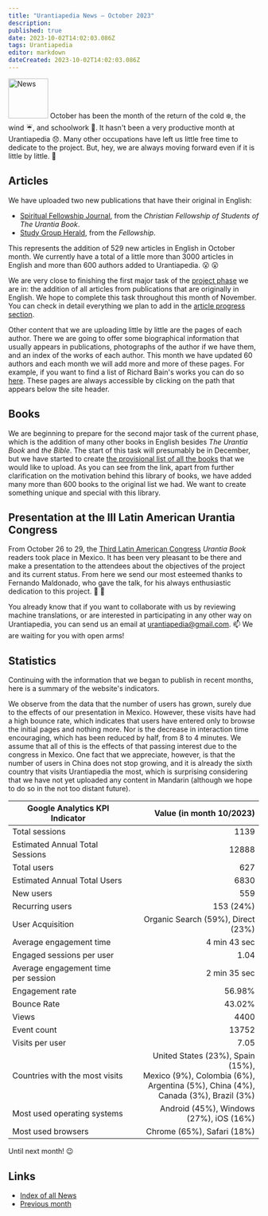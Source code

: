 ```yaml
---
title: "Urantiapedia News — October 2023"
description:
published: true
date: 2023-10-02T14:02:03.086Z
tags: Urantiapedia
editor: markdown
dateCreated: 2023-10-02T14:02:03.086Z
---
```


<img src="/_assets/svg/icon-news.svg" alt="News" style="width: 80px;"> October has been the month of the return of the cold :snowflake:, the wind :umbrella:, and schoolwork :school_satchel:. It hasn't been a very productive month at Urantiapedia :disappointed:. Many other occupations have left us little free time to dedicate to the project. But, hey, we are always moving forward even if it is little by little. :walking:

## Articles

We have uploaded two new publications that have their original in English:
- [Spiritual Fellowship Journal](/en/index/articles_spiritual_fellowship_journal), from the _Christian Fellowship of Students of The Urantia Book_.
- [Study Group Herald](/en/index/articles_study_group_herald), from the _Fellowship_.

This represents the addition of 529 new articles in English in October month. We currently have a total of a little more than 3000 articles in English and more than 600 authors added to Urantiapedia. :open_mouth: :open_mouth:

We are very close to finishing the first major task of the [project phase](/en/help/phases#milestone-ii-books-articles-study-aids-schemas-and-indexes) we are in: the addition of all articles from publications that are originally in English. We hope to complete this task throughout this month of November. You can check in detail everything we plan to add in the [article progress section](/en/help/status#articles-progress-detailed).

Other content that we are uploading little by little are the pages of each author. There we are going to offer some biographical information that usually appears in publications, photographs of the author if we have them, and an index of the works of each author. This month we have updated 60 authors and each month we will add more and more of these pages. For example, if you want to find a list of Richard Bain's works you can do so [here](/en/article/Dick_Bain). These pages are always accessible by clicking on the path that appears below the site header.

## Books

We are beginning to prepare for the second major task of the current phase, which is the addition of many other books in English besides _The Urantia Book_ and _the Bible_. The start of this task will presumably be in December, but we have started to create [the provisional list of all the books](/en/book) that we would like to upload. As you can see from the link, apart from further clarification on the motivation behind this library of books, we have added many more than 600 books to the original list we had. We want to create something unique and special with this library.

## Presentation at the III Latin American Urantia Congress

From October 26 to 29, the [Third Latin American Congress](https://www.facebook.com/photo/?fbid=850310040218609&set=pb.100057188631296.-2207520000&locale=es_LA) _Urantia Book_ readers took place in Mexico. It has been very pleasant to be there and make a presentation to the attendees about the objectives of the project and its current status. From here we send our most esteemed thanks to Fernando Maldonado, who gave the talk, for his always enthusiastic dedication to this project. :clap: :clap:

You already know that if you want to collaborate with us by reviewing machine translations, or are interested in participating in any other way on Urantiapedia, you can send us an email at urantiapedia@gmail.com. :mailbox: We are waiting for you with open arms!

## Statistics

Continuing with the information that we began to publish in recent months, here is a summary of the website's indicators.

We observe from the data that the number of users has grown, surely due to the effects of our presentation in Mexico. However, these visits have had a high bounce rate, which indicates that users have entered only to browse the initial pages and nothing more. Nor is the decrease in interaction time encouraging, which has been reduced by half, from 8 to 4 minutes. We assume that all of this is the effects of that passing interest due to the congress in Mexico. One fact that we appreciate, however, is that the number of users in China does not stop growing, and it is already the sixth country that visits Urantiapedia the most, which is surprising considering that we have not yet uploaded any content in Mandarin (although we hope to do so in the not too distant future).

Google Analytics KPI Indicator | Value (in month 10/2023) 
--- | ---: 
Total sessions | 1139 
Estimated Annual Total Sessions | 12888 
Total users | 627 
Estimated Annual Total Users | 6830 
New users | 559 
Recurring users | 153 (24%)
User Acquisition | Organic Search (59%), Direct (23%)
Average engagement time | 4 min 43 sec
Engaged sessions per user | 1.04
Average engagement time per session | 2 min 35 sec
Engagement rate | 56.98%
Bounce Rate | 43.02%
Views | 4400
Event count | 13752
Visits per user | 7.05
Countries with the most visits | United States (23%), Spain (15%), <br>Mexico (9%), Colombia (6%), <br>Argentina (5%), China (4%), <br>Canada (3%), Brazil (3%)
Most used operating systems | Android (45%), Windows (27%), iOS (16%)
Most used browsers | Chrome (65%), Safari (18%)

Until next month! :wink:

## Links

- [Index of all News](/en/news)
- [Previous month](/en/news/2023/09)